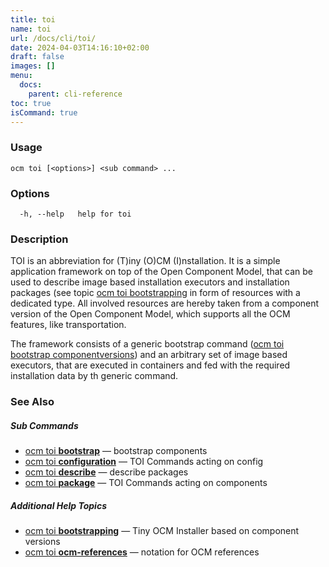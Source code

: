 ```yaml
---
title: toi
name: toi
url: /docs/cli/toi/
date: 2024-04-03T14:16:10+02:00
draft: false
images: []
menu:
  docs:
    parent: cli-reference
toc: true
isCommand: true
---
```

### Usage

```
ocm toi [<options>] <sub command> ...
```

### Options

```
  -h, --help   help for toi
```

### Description


TOI is an abbreviation for (T)iny (O)CM (I)nstallation. It is a simple
application framework on top of the Open Component Model, that can
be used to describe image based installation executors and installation
packages (see topic [ocm toi bootstrapping](/docs/cli/toi/bootstrapping) in form of resources
with a dedicated type. All involved resources are hereby taken from a component
version of the Open Component Model, which supports all the OCM features, like
transportation.

The framework consists of a generic bootstrap command
([ocm toi bootstrap componentversions](/docs/cli/toi/bootstrap/componentversions)) and an arbitrary set of image
based executors, that are executed in containers and fed with the required
installation data by th generic command.


### See Also



##### Sub Commands

* [ocm toi <b>bootstrap</b>](/docs/cli/toi/bootstrap)	 &mdash; bootstrap components
* [ocm toi <b>configuration</b>](/docs/cli/toi/configuration)	 &mdash; TOI Commands acting on config
* [ocm toi <b>describe</b>](/docs/cli/toi/describe)	 &mdash; describe packages
* [ocm toi <b>package</b>](/docs/cli/toi/package)	 &mdash; TOI Commands acting on components



##### Additional Help Topics

* [ocm toi <b>bootstrapping</b>](/docs/cli/toi/bootstrapping)	 &mdash; Tiny OCM Installer based on component versions
* [ocm toi <b>ocm-references</b>](/docs/cli/toi/cli-references)	 &mdash; notation for OCM references

